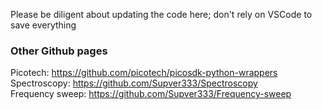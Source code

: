 Please be diligent about updating the code here; don't rely on VSCode to save everything

### Other Github pages
Picotech: https://github.com/picotech/picosdk-python-wrappers <br>
Spectroscopy: https://github.com/Supver333/Spectroscopy <br>
Frequency sweep: https://github.com/Supver333/Frequency-sweep
